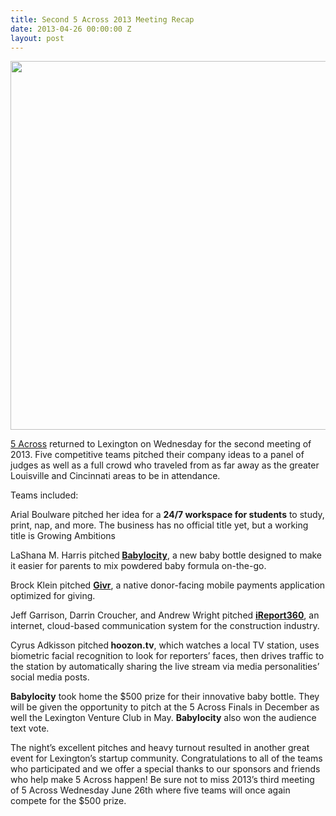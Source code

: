 ```yaml
---
title: Second 5 Across 2013 Meeting Recap
date: 2013-04-26 00:00:00 Z
layout: post
---
```

 
<p><img alt="" src="http://farm9.staticflickr.com/8381/8678572857_ec0467564f_z.jpg" width="590"/></p>
<p><a href="http://5across.org/" target="_blank">5 Across</a> returned to Lexington on Wednesday for the second meeting of 2013. Five competitive teams pitched their company ideas to a panel of judges as well as a full crowd who traveled from as far away as the greater Louisville and Cincinnati areas to be in attendance.</p>
<p>Teams included:</p>
<p>Arial Boulware pitched her idea for a <strong>24/7 workspace for students</strong> to study, print, nap, and more. The business has no official title yet, but a working title is Growing Ambitions</p>
<p>LaShana M. Harris pitched<strong> <a href="http://babylocity.com/" target="_blank">Babylocity</a></strong>, a new baby bottle designed to make it easier for parents to mix powdered baby formula on-the-go.</p>
<p>Brock Klein pitched <strong><a href="https://www.givrmobile.com/" target="_blank">Givr</a></strong>, a native donor-facing mobile payments application optimized for giving.</p>
<p>Jeff Garrison, Darrin Croucher, and Andrew Wright pitched <strong><a href="http://ireport360.com/" target="_blank">iReport360</a></strong>, an internet, cloud-based communication system for the construction industry.</p>
<p>Cyrus Adkisson pitched<strong> hoozon.tv</strong>, which watches a local TV station, uses biometric facial recognition to look for reporters&rsquo; faces, then drives traffic to the station by automatically sharing the live stream via media personalities&rsquo; social media posts.</p>
<p><strong>Babylocity</strong> took home the $500 prize for their innovative baby bottle. They will be given the opportunity to pitch at the 5 Across Finals in December as well the Lexington Venture Club in May. <strong>Babylocity</strong> also won the audience text vote.</p>
<p>The night&rsquo;s excellent pitches and heavy turnout resulted in another great event for Lexington&rsquo;s startup community. Congratulations to all of the teams who participated and we offer a special thanks to our sponsors and friends who help make 5 Across happen! Be sure not to miss 2013&rsquo;s third meeting of 5 Across Wednesday June 26th where five teams will once again compete for the $500 prize.</p>
